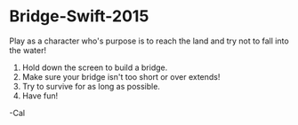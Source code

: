 # Bridge-Swift-2015
Play as a character who's purpose is to reach the land and try not to fall into the water!

1. Hold down the screen to build a bridge.
2. Make sure your bridge isn't too short or over extends!
3. Try to survive for as long as possible.
4. Have fun!

-Cal
